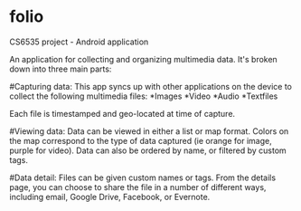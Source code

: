 # folio
CS6535 project - Android application

An application for collecting and organizing multimedia data.  It's broken down into three main parts:

#Capturing data:
  This app syncs up with other applications on the device to collect the following multimedia files:
	*Images
	*Video
	*Audio
	*Textfiles

  Each file is timestamped and geo-located at time of capture.

#Viewing data:
  Data can be viewed in either a list or map format.  Colors on the map correspond to the type of data captured (ie orange for image, purple for video).  Data can also be ordered by name, or filtered by custom tags.

#Data detail:
  Files can be given custom names or tags.  From the details page, you can choose to share the file in a number of different ways, including email, Google Drive, Facebook, or Evernote.

